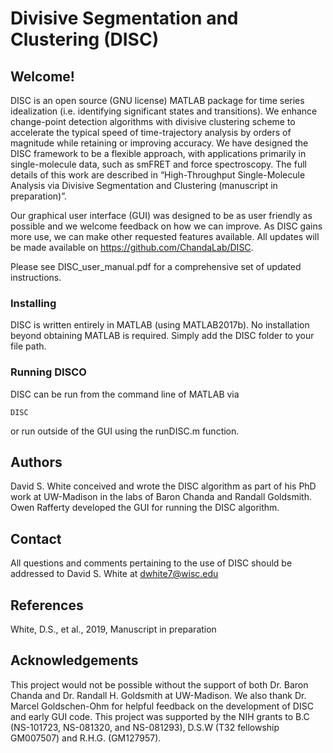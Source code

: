 # Divisive Segmentation and Clustering (DISC)


## Welcome! 

DISC is an open source (GNU license)  MATLAB package for  time series idealization (i.e. identifying significant states and transitions). We enhance change-point detection algorithms with divisive clustering scheme to accelerate the typical speed of time-trajectory analysis by orders of magnitude while retaining or improving accuracy. We have designed the DISC framework to be a flexible approach, with applications primarily in single-molecule data, such as smFRET and force spectroscopy. The full details of this work are described in “High-Throughput Single-Molecule Analysis via Divisive Segmentation and Clustering (manuscript in preparation)”. 

Our graphical user interface (GUI) was designed to be as user friendly as possible and we welcome feedback on how we can improve. As DISC gains more use, we can make other requested features available. All updates will be made available on https://github.com/ChandaLab/DISC. 

 Please see DISC_user_manual.pdf for a comprehensive set of updated instructions. 


### Installing 

DISC is written entirely in MATLAB (using MATLAB2017b). No installation beyond obtaining MATLAB is required. Simply add the DISC folder to your file path. 


### Running DISCO

DISC can be run from the command line of MATLAB via

```
DISC
```

or run outside of the GUI using the runDISC.m function. 

## Authors

David S. White conceived and wrote the DISC algorithm as part of his PhD work at UW-Madison in the labs of Baron Chanda and Randall Goldsmith. Owen Rafferty developed the GUI for running the DISC algorithm.


## Contact 

All questions and comments pertaining to the use of DISC should be addressed to David S. White at dwhite7@wisc.edu

## References 

White, D.S., et al., 2019, Manuscript in preparation 

## Acknowledgements 

This project would not be possible without the support of both Dr. Baron Chanda and Dr. Randall H. Goldsmith at UW-Madison. We also thank Dr. Marcel Goldschen-Ohm for helpful feedback on the development of DISC and early GUI code. This project was supported by the NIH grants to B.C (NS-101723, NS-081320, and NS-081293), D.S.W (T32 fellowship GM007507) and R.H.G. (GM127957).



